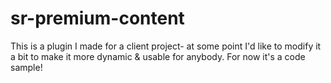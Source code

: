 # sr-premium-content
This is a plugin I made for a client project- at some point I'd like to modify it a bit to make it more dynamic &amp; usable for anybody. For now it's a code sample!
